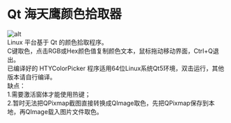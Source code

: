 # Qt 海天鹰颜色拾取器
![alt](preview.png)  
Linux 平台基于 Qt 的颜色拾取程序。  
C键取色，点击RGB或Hex颜色值复制颜色文本，鼠标拖动移动界面，Ctrl+Q退出。  
已编译好的 HTYColorPicker 程序适用64位Linux系统Qt5环境，双击运行，其他版本请自行编译。  
缺点：  
1.需要激活窗体才能使用热键；  
2.暂时无法把QPixmap截图直接转换成QImage取色，先把QPixmap保存到本地，再QImage载入图片文件取色。
